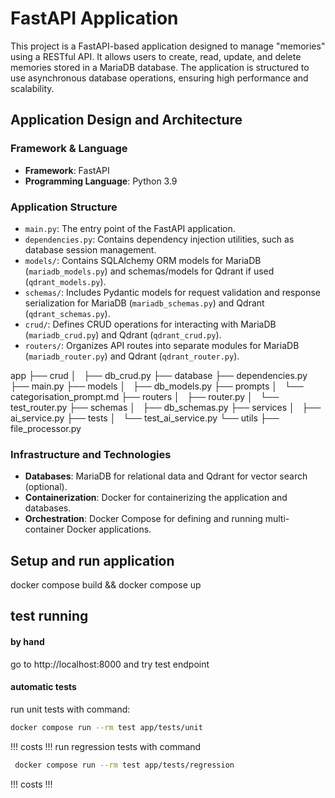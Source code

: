 # FastAPI Application


This project is a FastAPI-based application designed to manage "memories" using a RESTful API. It allows users to create, read, update, and delete memories stored in a MariaDB database. The application is structured to use asynchronous database operations, ensuring high performance and scalability.

## Application Design and Architecture

### Framework & Language

- **Framework**: FastAPI
- **Programming Language**: Python 3.9

### Application Structure

- `main.py`: The entry point of the FastAPI application.
- `dependencies.py`: Contains dependency injection utilities, such as database session management.
- `models/`: Contains SQLAlchemy ORM models for MariaDB (`mariadb_models.py`) and schemas/models for Qdrant if used (`qdrant_models.py`).
- `schemas/`: Includes Pydantic models for request validation and response serialization for MariaDB (`mariadb_schemas.py`) and Qdrant (`qdrant_schemas.py`).
- `crud/`: Defines CRUD operations for interacting with MariaDB (`mariadb_crud.py`) and Qdrant (`qdrant_crud.py`).
- `routers/`: Organizes API routes into separate modules for MariaDB (`mariadb_router.py`) and Qdrant (`qdrant_router.py`).

app
├── crud
│   ├── db_crud.py
├── database
├── dependencies.py
├── main.py
├── models
│   ├── db_models.py
├── prompts
│   └── categorisation_prompt.md
├── routers
│   ├── router.py
│   └── test_router.py
├── schemas
│   ├── db_schemas.py
├── services
│   ├── ai_service.py
├── tests
│   └── test_ai_service.py
└── utils
    ├── file_processor.py

### Infrastructure and Technologies

- **Databases**: MariaDB for relational data and Qdrant for vector search (optional).
- **Containerization**: Docker for containerizing the application and databases.
- **Orchestration**: Docker Compose for defining and running multi-container Docker applications.


## Setup and run application 
docker compose build && docker compose up

## test running 

#### by hand 
go to http://localhost:8000 and try test endpoint 

#### automatic tests 

run unit tests with command: 

```sh
docker compose run --rm test app/tests/unit
``` 

!!! costs !!! 
run regression tests with command
```sh
 docker compose run --rm test app/tests/regression
```
!!! costs !!! 
